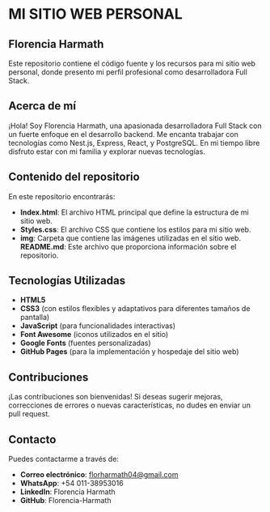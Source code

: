 # MI SITIO WEB PERSONAL
## Florencia Harmath

Este repositorio contiene el código fuente y los recursos para mi sitio web personal, donde presento mi perfil profesional como desarrolladora Full Stack.

## Acerca de mí
¡Hola! Soy Florencia Harmath, una apasionada desarrolladora Full Stack con un fuerte enfoque en el desarrollo backend. Me encanta trabajar con tecnologías como Nest.js, Express, React, y PostgreSQL. En mi tiempo libre disfruto estar con mi familia y explorar nuevas tecnologías.

## Contenido del repositorio
En este repositorio encontrarás:
- **Index.html**: El archivo HTML principal que define la estructura de mi sitio web.
- **Styles.css**: El archivo CSS que contiene los estilos para mi sitio web.
- **img**: Carpeta que contiene las imágenes utilizadas en el sitio web.
**README.md**: Este archivo que proporciona información sobre el repositorio. 

## Tecnologías Utilizadas
- **HTML5**
- **CSS3** (con estilos flexibles y adaptativos para diferentes tamaños de pantalla)
- **JavaScript** (para funcionalidades interactivas)
- **Font Awesome** (iconos utilizados en el sitio)
- **Google Fonts** (fuentes personalizadas)
- **GitHub Pages** (para la implementación y hospedaje del sitio web)

## Contribuciones
¡Las contribuciones son bienvenidas! Si deseas sugerir mejoras, correcciones de errores o nuevas características, no dudes en enviar un pull request.

## Contacto
Puedes contactarme a través de:

- **Correo electrónico**: florharmath04@gmail.com
- **WhatsApp**: +54 011-38953016
- **LinkedIn**: Florencia Harmath
- **GitHub**: Florencia-Harmath

